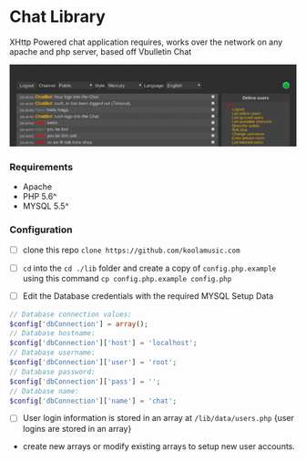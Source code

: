 # Chat Library 

XHttp Powered chat application requires, works over the network on any apache and php server, based off Vbulletin Chat

![screenshot](./img/screen.png)




### Requirements 
- Apache
- PHP 5.6^
- MYSQL 5.5^




### Configuration
- [ ] clone this repo `clone https://github.com/koolamusic.com`
- [ ] `cd` into the `cd ./lib` folder and create a copy of `config.php.example` using this command `cp config.php.example config.php`
- [ ] Edit the Database credentials with the required MYSQL Setup Data 


```php 
// Database connection values:
$config['dbConnection'] = array();
// Database hostname:
$config['dbConnection']['host'] = 'localhost';
// Database username:
$config['dbConnection']['user'] = 'root';
// Database password:
$config['dbConnection']['pass'] = '';
// Database name:
$config['dbConnection']['name'] = 'chat';

```


- [ ] User login information is stored in an array at `/lib/data/users.php` {user logins are stored in an array}
- create new arrays or modify existing arrays to setup new user accounts.





